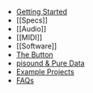 * [Getting Started](home)
* [[Specs]]
* [[Audio]]
* [[MIDI]]
* [[Software]]
* [The Button](the-button)
* [pisound & Pure Data](pisound-&-Pure-Data)
* [Example Projects](Example-projects)
* [FAQs](faqs)